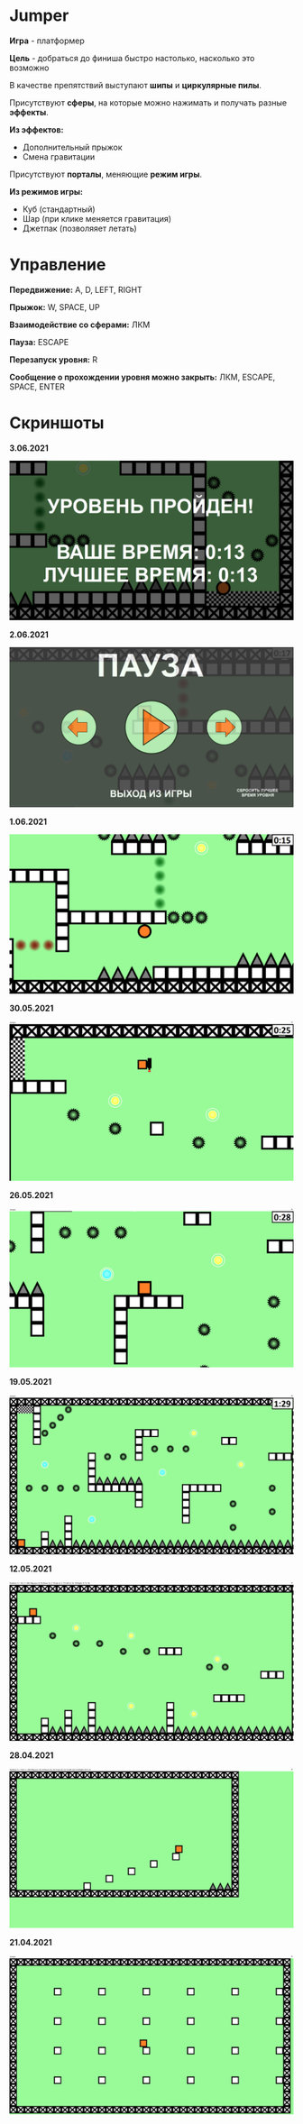 # Jumper 

**Игра** - платформер  

**Цель** - добраться до финиша быстро настолько, насколько это возможно 

В качестве препятствий выступают **шипы** и **циркулярные пилы**. 

Присутствуют **сферы**, на которые можно нажимать и получать разные **эффекты**. 

**Из эффектов:** 
- Дополнительный прыжок 
- Смена гравитации 

Присутствуют **порталы**, меняющие **режим игры**. 

**Из режимов игры:** 
- Куб (стандартный) 
- Шар (при клике меняется гравитация) 
- Джетпак (позволяяет летать) 

# Управление

**Передвижение:** A, D, LEFT, RIGHT 

**Прыжок:** W, SPACE, UP 

**Взаимодействие со сферами:** ЛКМ 

**Пауза:** ESCAPE 

**Перезапуск уровня:** R 

**Сообщение о прохождении уровня можно закрыть:** ЛКМ, ESCAPE, SPACE, ENTER 

# Скриншоты 

**3.06.2021**

![alt text](https://github.com/AlexKoposov/UlearnGame/blob/main/Screenshots/3.06.2021.png?raw=true)

**2.06.2021**

![alt text](https://github.com/AlexKoposov/UlearnGame/blob/main/Screenshots/2.06.2021.png?raw=true)

**1.06.2021**

![alt text](https://github.com/AlexKoposov/UlearnGame/blob/main/Screenshots/1.06.2021.png?raw=true)

**30.05.2021**

![alt text](https://github.com/AlexKoposov/UlearnGame/blob/main/Screenshots/30.05.2021.png?raw=true)

**26.05.2021**

![alt text](https://github.com/AlexKoposov/UlearnGame/blob/main/Screenshots/26.05.2021.png?raw=true)

**19.05.2021**

![alt text](https://github.com/AlexKoposov/UlearnGame/blob/main/Screenshots/19.05.2021.png?raw=true)

**12.05.2021**

![alt text](https://github.com/AlexKoposov/UlearnGame/blob/main/Screenshots/12.05.2021.png?raw=true)

**28.04.2021**

![alt text](https://github.com/AlexKoposov/UlearnGame/blob/main/Screenshots/28.04.2021.png?raw=true)

**21.04.2021**

![alt text](https://github.com/AlexKoposov/UlearnGame/blob/main/Screenshots/21.04.2021.png?raw=true)
